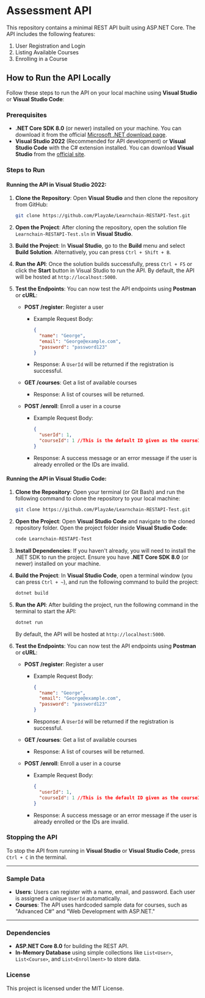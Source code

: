 # Assessment API

This repository contains a minimal REST API built using ASP.NET Core. The API includes the following features:

1. User Registration and Login
2. Listing Available Courses
3. Enrolling in a Course

## How to Run the API Locally

Follow these steps to run the API on your local machine using **Visual Studio** or **Visual Studio Code**:

### Prerequisites

- **.NET Core SDK 8.0** (or newer) installed on your machine. You can download it from the official [Microsoft .NET download page](https://dotnet.microsoft.com/download).
- **Visual Studio 2022** (Recommended for API development) or **Visual Studio Code** with the C# extension installed. You can download **Visual Studio** from the [official site](https://visualstudio.microsoft.com/downloads/).

### Steps to Run

#### Running the API in **Visual Studio 2022**:

1. **Clone the Repository**:
   Open **Visual Studio** and then clone the repository from GitHub:
   ```bash
   git clone https://github.com/PlayzAe/Learnchain-RESTAPI-Test.git
   ```

2. **Open the Project**:
   After cloning the repository, open the solution file `Learnchain-RESTAPI-Test.sln` in **Visual Studio**.

3. **Build the Project**:
   In **Visual Studio**, go to the **Build** menu and select **Build Solution**. Alternatively, you can press `Ctrl + Shift + B`.

4. **Run the API**:
   Once the solution builds successfully, press `Ctrl + F5` or click the **Start** button in Visual Studio to run the API. By default, the API will be hosted at `http://localhost:5000`.

5. **Test the Endpoints**:
   You can now test the API endpoints using **Postman** or **cURL**:

   - **POST /register**: Register a user
     - Example Request Body:
       ```json
       {
         "name": "George",
         "email": "George@example.com",
         "password": "password123"
       }
       ```
     - Response: A `UserId` will be returned if the registration is successful.

   - **GET /courses**: Get a list of available courses
     - Response: A list of courses will be returned.

   - **POST /enroll**: Enroll a user in a course
     - Example Request Body:
       ```json
       {
         "userId": 1,
         "courseId": 1 //This is the default ID given as the courseId is stored in the DataService.cs file
       }
       ```
     - Response: A success message or an error message if the user is already enrolled or the IDs are invalid.

#### Running the API in **Visual Studio Code**:

1. **Clone the Repository**:
   Open your terminal (or Git Bash) and run the following command to clone the repository to your local machine:
   ```bash
   git clone https://github.com/PlayzAe/Learnchain-RESTAPI-Test.git
   ```

2. **Open the Project**:
   Open **Visual Studio Code** and navigate to the cloned repository folder. Open the project folder inside **Visual Studio Code**:
   ```bash
   code Learnchain-RESTAPI-Test
   ```

3. **Install Dependencies**:
   If you haven't already, you will need to install the .NET SDK to run the project. Ensure you have **.NET Core SDK 8.0** (or newer) installed on your machine.

4. **Build the Project**:
   In **Visual Studio Code**, open a terminal window (you can press `Ctrl + ~`), and run the following command to build the project:
   ```bash
   dotnet build
   ```

5. **Run the API**:
   After building the project, run the following command in the terminal to start the API:
   ```bash
   dotnet run
   ```

   By default, the API will be hosted at `http://localhost:5000`.

6. **Test the Endpoints**:
   You can now test the API endpoints using **Postman** or **cURL**:

   - **POST /register**: Register a user
     - Example Request Body:
       ```json
       {
         "name": "George",
         "email": "George@example.com",
         "password": "password123"
       }
       ```
     - Response: A `UserId` will be returned if the registration is successful.

   - **GET /courses**: Get a list of available courses
     - Response: A list of courses will be returned.

   - **POST /enroll**: Enroll a user in a course
     - Example Request Body:
       ```json
       {
         "userId": 1,
         "courseId": 1 //This is the default ID given as the courseId is stored in the DataService.cs file
       }
       ```
     - Response: A success message or an error message if the user is already enrolled or the IDs are invalid.

### Stopping the API

To stop the API from running in **Visual Studio** or **Visual Studio Code**, press `Ctrl + C` in the terminal.

---

### Sample Data

- **Users**: Users can register with a name, email, and password. Each user is assigned a unique `UserId` automatically.
- **Courses**: The API uses hardcoded sample data for courses, such as "Advanced C#" and "Web Development with ASP.NET."

---

### Dependencies

- **ASP.NET Core 8.0** for building the REST API.
- **In-Memory Database** using simple collections like `List<User>`, `List<Course>`, and `List<Enrollment>` to store data.

### License

This project is licensed under the MIT License.
